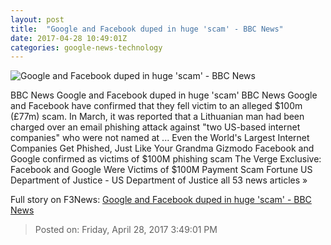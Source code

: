 ```yaml
---
layout: post
title:  "Google and Facebook duped in huge 'scam' - BBC News"
date: 2017-04-28 10:49:01Z
categories: google-news-technology
---
```


![Google and Facebook duped in huge 'scam' - BBC News](https://ichef.bbci.co.uk/news/1024/cpsprodpb/15786/production/_95824978_gettyimages-516894472.jpg)

BBC News Google and Facebook duped in huge 'scam' BBC News Google and Facebook have confirmed that they fell victim to an alleged $100m (£77m) scam. In March, it was reported that a Lithuanian man had been charged over an email phishing attack against "two US-based internet companies" who were not named at ... Even the World's Largest Internet Companies Get Phished, Just Like Your Grandma Gizmodo Facebook and Google confirmed as victims of $100M phishing scam The Verge Exclusive: Facebook and Google Were Victims of $100M Payment Scam Fortune US Department of Justice - US Department of Justice all 53 news articles »


Full story on F3News: [Google and Facebook duped in huge 'scam' - BBC News](http://www.f3nws.com/n/XTBAEJ)

> Posted on: Friday, April 28, 2017 3:49:01 PM
